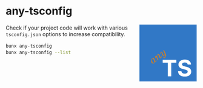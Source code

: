 # any-tsconfig

<img align="right" src="https://github.com/tobua/any-tsconfig/raw/main/logo.png" width="30%" alt="any-tsconfig logo" />

Check if your project code will work with various `tsconfig.json` options to increase compatibility.

```sh
bunx any-tsconfig
bunx any-tsconfig --list
```